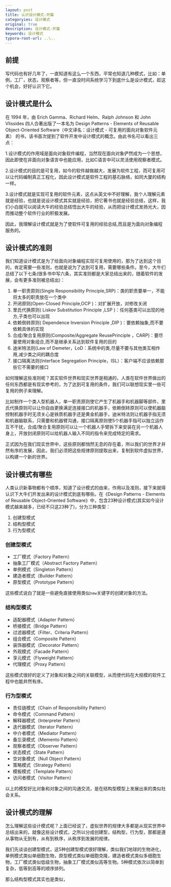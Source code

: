 ```yaml
---
layout: post
title: 认识设计模式-开篇
categoryies: 设计模式
original: true
description: 设计模式-开篇
keywords: 设计模式
typora-root-url: ..\..
---
```


[1]:empty

## 前提

写代码也有好几年了，一直知道有这么一个东西，平常也知道几种模式，比如：单例，工厂，状态，观察者等，但一直没时间系统学习下到底什么是设计模式，趁这个机会，好好认识下它。

## 设计模式是什么

在 1994 年，由 Erich Gamma、Richard Helm、Ralph Johnson 和 John Vlissides 四人合著出版了一本名为 Design Patterns - Elements of Reusable Object-Oriented Software（中文译名：设计模式 - 可复用的面向对象软件元素） 的书，该书首次提到了软件开发中设计模式的概念。由此书名可以看出三点：

1.设计模式的作用域是面向对象软件编程，当然现在面向对象俨然成为一个思想，因此即使在非面向对象语言中也能应用，比如C语言中可以灵活使用观察者模式。 

2.设计模式的目的是可复用，如今的软件越做越大，发展为软件工程，而可复用可以让代码编制真正工程化，因此设计模式是软件工程的基石脉络，如同大厦的结构一样。

3.设计模式就是实现可复用的软件元素，这点从英文中不好理解，我个人理解元素就是经验，也就是说设计模式其实就是经验，把它著书也就是经验总结，这样，我们小白就可以阅读大牛的经验总结悟出大牛的经验，从而把设计模式发扬光大，因而推动整个软件行业的积极发展。

因此，我理解设计模式就是为了使软件可复用的经验总结,而且是为面向对象编程服务的。

## 设计模式的准则

我们知道设计模式是为了给面向对象编程实现可复用使用的，那为了达到这个目的，肯定需要一些准则，也就是说为了达到可复用，需要哪些条件。至今，大牛们总结了以下七条(很多书中写六条，其实准则都是大家总结出来的，随着软件的发展，会有更多准则被总结出)：

1. 单一职责原则(Single Responsibility Principle,SRP)：类的职责要单一，不能将太多的职责放在一个类中
2. 开闭原则(Open-Closed Principle,OCP )：对扩展开放，对修改关闭
3. 里氏代换原则( Liskov Substitution Principle ,LSP )：任何基类可以出现的地方,子类也可以出现
4. 依赖倒转原则( Dependence Inversion Principle ,DIP )：要依赖抽象,而不要依赖具体的实现
5. 合成/聚合复用原则(Composite/Aggregate ReusePrinciple ，CARP)：要尽量使用对象组合,而不是继承关系达到软件复用的目的
6. 迪米特法则(Law of Demeter，LoD：系统中的类,尽量不要与其他类互相作用,减少类之间的耦合度
7. 接口隔离法则(Interface Segregation Principle，ISL）：客户端不应该依赖那些它不需要的接口

如何理解这些准则呢？其实软件世界和现实世界是相通的，人类在软件世界做出的任何东西都是有现实参考的，为了达到可复用的条件，我们可以联想现实里一些可复用的例子来理解。

比如制作一个类人型机器人，单一职责原则使它产生了机器手和机器脚等部件，里氏代换原则可以让你自由更换满足连接接口的机器手，依赖倒转原则可以使机器脑控制机器手时无须关心是铁质机器手还是黄金机器手，迪米特法则让机器手指无须和机器脑联系，只需要和机器臂沟通，接口隔离原则使5个机器手指可以独立运作互不干扰，合成/聚合复用原则可以让一个机器人手臂拆下来安装在另一个机器人身上，开放封闭原则可以给机器人输入不同的指令来完成特定的需求。

正式因为在我们现实世界中，这些原则都悄然无息的存在着，所以我们的世界才井然有序的发展，因此，我们必须把这些规律原则提取出来，复制到软件虚拟世界，以构建一个新的世界。

## 设计模式有哪些

人类认识新事物都有个顺序，知道了设计模式的由来，作用以及准则，接下来就得认识下大牛们开发出来的设计模式到底有哪些。在《Design Patterns - Elements of Reusable Object-Oriented Software》中，包含23种设计模式(其实如今设计模式越来越多，已经不只这23种了)，分为三种类型：

1. 创建型模式
2. 结构型模式
3. 行为型模式

###	创建型模式

- 工厂模式（Factory Pattern）
- 抽象工厂模式（Abstract Factory Pattern）
- 单例模式（Singleton Pattern）
- 建造者模式（Builder Pattern）
- 原型模式（Prototype Pattern）

这些模式说白了就是一些避免直接使用类似`new`关键字的创建对象的方法。

###	结构型模式

- 适配器模式（Adapter Pattern）
- 桥接模式（Bridge Pattern）
- 过滤器模式（Filter、Criteria Pattern）
- 组合模式（Composite Pattern）
- 装饰器模式（Decorator Pattern）
- 外观模式（Facade Pattern）
- 享元模式（Flyweight Pattern）
- 代理模式（Proxy Pattern）

这些模式很好的定义了对象和对象之间的关联模型，从而使代码在大规模的软件工程中也能井然有序。

###	行为型模式

- 责任链模式（Chain of Responsibility Pattern）
- 命令模式（Command Pattern）
- 解释器模式（Interpreter Pattern）
- 迭代器模式（Iterator Pattern）
- 中介者模式（Mediator Pattern）
- 备忘录模式（Memento Pattern）
- 观察者模式（Observer Pattern）
- 状态模式（State Pattern）
- 空对象模式（Null Object Pattern）
- 策略模式（Strategy Pattern）
- 模板模式（Template Pattern）
- 访问者模式（Visitor Pattern）

以上的模型好比对象和对象之间的沟通交流，是在结构型模型上发展出来的类似社会关系。

## 设计模式的理解

怎么理解这些设计模式呢？上面已经说了，虚拟世界的规律大多都是从现实世界中总结出来的，就像这些设计模式，之所以分成创建型，结构型，行为型，那都是遵从事物从无到有，从有到秩序，从秩序到发展的规律。

我们先谈谈创建型模式，这5种创建型模式很好理解，类似我们地球的生物进化，单例模式类似单细胞生物，原型模式类似单细胞克隆，建造者模式类似多细胞生物，工厂模式类似低级生物，抽象工厂模式类似高等生物。5种模式依次以简单到复杂，低等到高等的顺序排列。

那么结构型模式其实也是类似，






